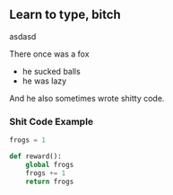 ## Learn to type, bitch

asdasd

There once was a fox

- he sucked balls
- he was lazy

And he also sometimes wrote shitty code.

### Shit Code Example

```python
frogs = 1

def reward():
    global frogs
    frogs += 1
    return frogs
```